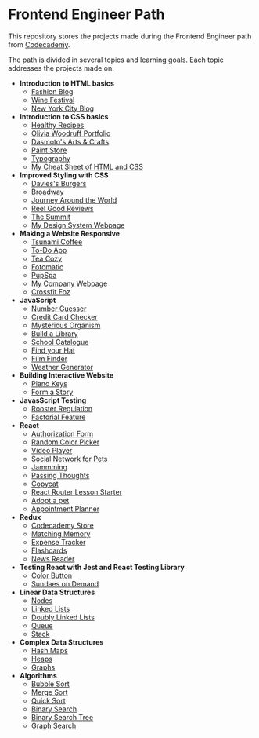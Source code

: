 # Frontend Engineer Path
This repository stores the projects made during the Frontend Engineer path
from [Codecademy](https://www.codecademy.com/learn/paths/front-end-engineer-career-path).

The path is divided in several topics and learning goals. Each topic addresses the projects made on.

- **Introduction to HTML basics**
  - [Fashion Blog](fashion-blog)
  - [Wine Festival](wine-festival)
  - [New York City Blog](new-york-city-blog)
- **Introduction to CSS basics**
  - [Healthy Recipes](healthy-recipes)
  - [Olivia Woodruff Portfolio](olivia-woodruff-portfolio)
  - [Dasmoto's Arts & Crafts](dasmoto-arts-crafts)
  - [Paint Store](paint-store)
  - [Typography](typography)
  - [My Cheat Sheet of HTML and CSS](my-cheat-sheet)
- **Improved Styling with CSS**
  - [Davies's Burgers](davie-burgers)
  - [Broadway](broadway)
  - [Journey Around the World](journey-arround-world)
  - [Reel Good Reviews](reel-good-reviews)
  - [The Summit](summit)
  - [My Design System Webpage](my-design-system)
- **Making a Website Responsive**
  - [Tsunami Coffee](tsunami-coffee)
  - [To-Do App](to-do-app)
  - [Tea Cozy](tea-cozy)
  - [Fotomatic](fotomatic)
  - [PupSpa](pup-spa)
  - [My Company Webpage](my-company-homepage)
  - [Crossfit Foz](crossfit-foz)
- **JavaScript**
  - [Number Guesser](javascript-section/number-guesser)
  - [Credit Card Checker](javascript-section/credit-card-checker)
  - [Mysterious Organism](javascript-section/mysterious-organism)
  - [Build a Library](javascript-section/library)
  - [School Catalogue](javascript-section/school-catalogue)
  - [Find your Hat](javascript-section/find-your-hat/)
  - [Film Finder](javascript-section/film-finder/)
  - [Weather Generator](javascript-section/weather-generator/)
- **Building Interactive Website**
  - [Piano Keys](piano-keys)
  - [Form a Story](form-story)
- **JavasScript Testing**
  - [Rooster Regulation](javascript-section/rooster-regulation/)
  - [Factorial Feature](javascript-section/factorial-feature/)
- **React**
  - [Authorization Form](react-section/authorization-form/)
  - [Random Color Picker](react-section/random-color-picker/)
  - [Video Player](react-section/video-player/)
  - [Social Network for Pets](react-section/social-network-pets/)
  - [Jammming](react-section/jammming/)
  - [Passing Thoughts](react-section/passing-thoughts)
  - [Copycat](react-section/copycat/)
  - [React Router Lesson Starter](react-section/react-router-lesson-starter/)
  - [Adopt a pet](react-section/adopt-a-pet/)
  - [Appointment Planner](react-section/appointnment-planner/)
- **Redux**
  - [Codecademy Store](redux-section/codecademy-store/)
  - [Matching Memory](redux-section/matching-memory/Adopt)
  - [Expense Tracker](redux-section/expense-tracker/)
  - [Flashcards](redux-section/flashcards/)
  - [News Reader](redux-section/news-reader/)
- **Testing React with Jest and React Testing Library**
  - [Color Button](testing-section/color-button)
  - [Sundaes on Demand](testing-section/sundaes-on-demand)
- **Linear Data Structures**
  - [Nodes](linear-data-structures/nodes/)
  - [Linked Lists](linear-data-structures/linked-lists/)
  - [Doubly Linked Lists](linear-data-structures/doubly-linked-lists/)
  - [Queue](linear-data-structures/queue/)
  - [Stack](linear-data-structures/stack/)
- **Complex Data Structures**
  - [Hash Maps](complex-data-structures/hash-maps/)
  - [Heaps](complex-data-structures/heaps/)
  - [Graphs](complex-data-structures/graphs/)
- **Algorithms**
  - [Bubble Sort](algorithms/bubble-sort/)
  - [Merge Sort](algorithms/merge-sort/)
  - [Quick Sort](algorithms/quick-sort/)
  - [Binary Search](algorithms/binary-search/)
  - [Binary Search Tree](algorithms/binary-search-tree/)
  - [Graph Search](algorithms/graph-search/)

